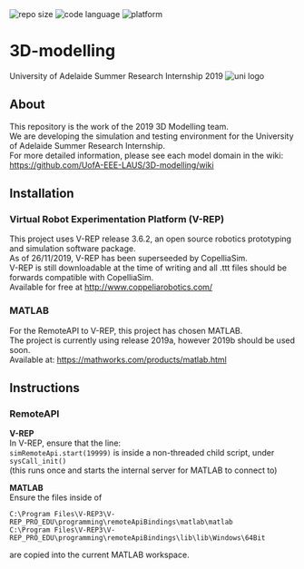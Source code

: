 <img src="https://img.shields.io/github/repo-size/UofA-EEE-LAUS/3D-modelling" alt="repo size">
<img src="https://img.shields.io/github/languages/top/UofA-EEE-LAUS/3D-modelling" alt="code language">
<img src="https://img.shields.io/badge/platform-Win10%201809-blue" alt="platform">

# 3D-modelling
University of Adelaide Summer Research Internship 2019
<img src="https://upload.wikimedia.org/wikipedia/en/thumb/c/ca/University-of-Adelaide-Logo.svg/220px-University-of-Adelaide-Logo.svg.png" alt="uni logo">


## About
This repository is the work of the 2019 3D Modelling team.\
We are developing the simulation and testing environment for the University of Adelaide Summer Research Internship.\
For more detailed information, please see each model domain in the wiki: https://github.com/UofA-EEE-LAUS/3D-modelling/wiki

## Installation 
### Virtual Robot Experimentation Platform (V-REP)
This project uses V-REP release 3.6.2, an open source robotics prototyping and simulation software package.\
As of 26/11/2019, V-REP has been superseeded by CopelliaSim.\
V-REP is still downloadable at the time of writing and all .ttt files should be forwards compatible with CopelliaSim.\
Available for free at http://www.coppeliarobotics.com/

### MATLAB
For the RemoteAPI to V-REP, this project has chosen MATLAB.\
The project is currently using release 2019a, however 2019b should be used soon.\
Available at: https://mathworks.com/products/matlab.html

## Instructions
### RemoteAPI
**V-REP**\
In V-REP, ensure that the line:  
`
simRemoteApi.start(19999)
`
is inside a non-threaded child script, under `sysCall_init()`  
(this runs once and starts the internal server for MATLAB to connect to)

**MATLAB**\
Ensure the files inside of  
```
C:\Program Files\V-REP3\V-REP_PRO_EDU\programming\remoteApiBindings\matlab\matlab
C:\Program Files\V-REP3\V-REP_PRO_EDU\programming\remoteApiBindings\lib\lib\Windows\64Bit
```
are copied into the current MATLAB workspace.

